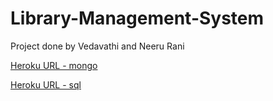 # Library-Management-System
Project done by Vedavathi and Neeru Rani

[Heroku URL - mongo](https://library-management-app1.herokuapp.com)

[Heroku URL - sql](https://lib-sql.herokuapp.com)